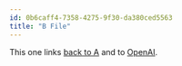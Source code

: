 ```yaml
---
id: 0b6caff4-7358-4275-9f30-da380ced5563
title: "B File"
---
```


This one links [back to A](a.md) and to [OpenAI](https://openai.com).
